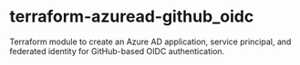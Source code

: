 # terraform-azuread-github_oidc

Terraform module to create an Azure AD application, service principal, and federated identity for GitHub-based OIDC authentication.

